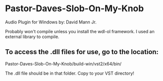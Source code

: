 # Pastor-Daves-Slob-On-My-Knob
Audio Plugin for Windows by: David Mann Jr.

Probably won't compile unless you install the wdl-ol framework. I used an external library to compile.

To access the .dll files for use, go to the location:
-----------------------------------------------------
Pastor-Daves-Slob-On-My-Knob/build-win/vst2/x64/bin/

The .dll file should be in that folder. Copy to your VST directory!
